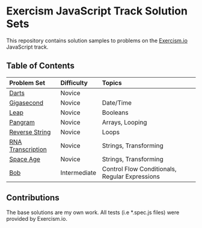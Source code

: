 # Exercism JavaScript Track Solution Sets

This repository contains solution samples to problems on the [Exercism.io](https://exercism.io/my/tracks/javascript) JavaScript track.  

## Table of Contents
| **Problem Set**       | **Difficulty**        | **Topics**          |
| :---------------- | :---------------- | :-------------- |
| [Darts](https://github.com/jenningst/exercism-solutions/tree/master/darts) | Novice |  |
| [Gigasecond](https://github.com/jenningst/exercism-solutions/tree/master/gigasecond) | Novice | Date/Time |
| [Leap](https://github.com/jenningst/exercism-solutions/tree/master/leap) | Novice | Booleans |
| [Pangram](https://github.com/jenningst/exercism-solutions/tree/master/pangram) | Novice | Arrays, Looping |
| [Reverse String](https://github.com/jenningst/exercism-solutions/tree/master/reverse-string) | Novice | Loops |
| [RNA Transcription](https://github.com/jenningst/exercism-solutions/tree/master/rna-transcription) | Novice | Strings, Transforming |
| [Space Age](https://github.com/jenningst/exercism-solutions/tree/master/space-age) | Novice | Strings, Transforming |
| [Bob](https://github.com/jenningst/exercism-solutions/tree/master/bob) | Intermediate | Control Flow Conditionals, Regular Expressions |

## Contributions

The base solutions are my own work. All tests (i.e *.spec.js files) were provided by Exercism.io.
